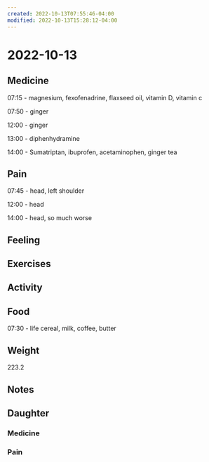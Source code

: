 ```yaml
---
created: 2022-10-13T07:55:46-04:00
modified: 2022-10-13T15:28:12-04:00
---
```


# 2022-10-13

## Medicine

07:15 - magnesium, fexofenadrine, flaxseed oil, vitamin D, vitamin c

07:50 - ginger

12:00 - ginger

13:00 - diphenhydramine 

14:00 - Sumatriptan, ibuprofen, acetaminophen, ginger tea

## Pain

07:45 - head, left shoulder

12:00 - head

14:00 - head, so much worse

## Feeling


## Exercises


## Activity


## Food

07:30 - life cereal, milk, coffee, butter 

## Weight

223.2

## Notes


## Daughter


### Medicine


### Pain
